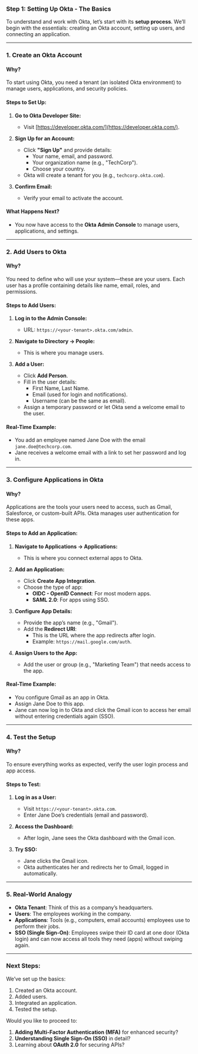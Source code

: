 ### Step 1: **Setting Up Okta - The Basics**

To understand and work with Okta, let’s start with its **setup process**. We’ll begin with the essentials: creating an Okta account, setting up users, and connecting an application.

---

### **1. Create an Okta Account**

#### **Why?**

To start using Okta, you need a tenant (an isolated Okta environment) to manage users, applications, and security policies.

#### **Steps to Set Up:**

1. **Go to Okta Developer Site:**

   - Visit [https://developer.okta.com/](https://developer.okta.com/).

2. **Sign Up for an Account:**

   - Click **"Sign Up"** and provide details:
     - Your name, email, and password.
     - Your organization name (e.g., "TechCorp").
     - Choose your country.
   - Okta will create a tenant for you (e.g., `techcorp.okta.com`).

3. **Confirm Email:**
   - Verify your email to activate the account.

#### **What Happens Next?**

- You now have access to the **Okta Admin Console** to manage users, applications, and settings.

---

### **2. Add Users to Okta**

#### **Why?**

You need to define who will use your system—these are your users. Each user has a profile containing details like name, email, roles, and permissions.

#### **Steps to Add Users:**

1. **Log in to the Admin Console:**

   - URL: `https://<your-tenant>.okta.com/admin`.

2. **Navigate to Directory → People:**

   - This is where you manage users.

3. **Add a User:**
   - Click **Add Person**.
   - Fill in the user details:
     - First Name, Last Name.
     - Email (used for login and notifications).
     - Username (can be the same as email).
   - Assign a temporary password or let Okta send a welcome email to the user.

#### **Real-Time Example:**

- You add an employee named Jane Doe with the email `jane.doe@techcorp.com`.
- Jane receives a welcome email with a link to set her password and log in.

---

### **3. Configure Applications in Okta**

#### **Why?**

Applications are the tools your users need to access, such as Gmail, Salesforce, or custom-built APIs. Okta manages user authentication for these apps.

#### **Steps to Add an Application:**

1. **Navigate to Applications → Applications:**

   - This is where you connect external apps to Okta.

2. **Add an Application:**

   - Click **Create App Integration**.
   - Choose the type of app:
     - **OIDC - OpenID Connect**: For most modern apps.
     - **SAML 2.0**: For apps using SSO.

3. **Configure App Details:**

   - Provide the app’s name (e.g., "Gmail").
   - Add the **Redirect URI**:
     - This is the URL where the app redirects after login.
     - Example: `https://mail.google.com/auth`.

4. **Assign Users to the App:**
   - Add the user or group (e.g., "Marketing Team") that needs access to the app.

#### **Real-Time Example:**

- You configure Gmail as an app in Okta.
- Assign Jane Doe to this app.
- Jane can now log in to Okta and click the Gmail icon to access her email without entering credentials again (SSO).

---

### **4. Test the Setup**

#### **Why?**

To ensure everything works as expected, verify the user login process and app access.

#### **Steps to Test:**

1. **Log in as a User:**

   - Visit `https://<your-tenant>.okta.com`.
   - Enter Jane Doe’s credentials (email and password).

2. **Access the Dashboard:**

   - After login, Jane sees the Okta dashboard with the Gmail icon.

3. **Try SSO:**
   - Jane clicks the Gmail icon.
   - Okta authenticates her and redirects her to Gmail, logged in automatically.

---

### **5. Real-World Analogy**

- **Okta Tenant**: Think of this as a company’s headquarters.
- **Users**: The employees working in the company.
- **Applications**: Tools (e.g., computers, email accounts) employees use to perform their jobs.
- **SSO (Single Sign-On)**: Employees swipe their ID card at one door (Okta login) and can now access all tools they need (apps) without swiping again.

---

### **Next Steps:**

We’ve set up the basics:

1. Created an Okta account.
2. Added users.
3. Integrated an application.
4. Tested the setup.

Would you like to proceed to:

1. **Adding Multi-Factor Authentication (MFA)** for enhanced security?
2. **Understanding Single Sign-On (SSO)** in detail?
3. Learning about **OAuth 2.0** for securing APIs?
